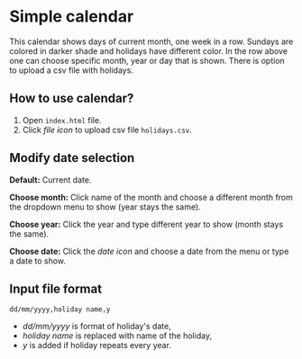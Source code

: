# Simple calendar

This calendar shows days of current month, one week in a row. Sundays are colored in darker shade and holidays have different color. In the row above one can choose specific month, year or day that is shown. There is option to upload a csv file with holidays.

## How to use calendar?

1. Open `index.html` file.
2. Click *file icon* to upload csv file `holidays.csv`.

## Modify date selection

**Default:** Current date.

**Choose month:**
Click name of the month and choose a different month from the dropdown menu to show (year stays the same). 

**Choose year:**
Click the year and type different year to show (month stays the same).

**Choose date:**
Click the *date icon* and choose a date from the menu or type a date to show.

## Input file format

```
dd/mm/yyyy,holiday name,y
```
- *dd/mm/yyyy* is format of holiday's date,
- *holiday name* is replaced with name of the holiday,
- *y* is added if holiday repeats every year.
